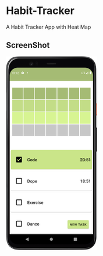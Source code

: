 # Habit-Tracker
A Habit Tracker App with Heat Map

## ScreenShot
<img src="images/screenshots/Version3.png" width="250"/>

